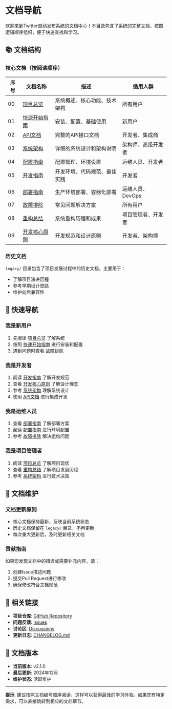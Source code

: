 # 文档导航

欢迎来到Twitter自动发布系统的文档中心！本目录包含了系统的完整文档，按照逻辑顺序组织，便于快速查找和学习。

## 📚 文档结构

### 核心文档（按阅读顺序）

| 序号 | 文档名称 | 描述 | 适用人群 |
|------|----------|------|----------|
| 00 | [项目总览](00_项目总览.md) | 系统概述、核心功能、技术架构 | 所有用户 |
| 01 | [快速开始指南](01_快速开始指南.md) | 安装、配置、基础使用 | 新用户 |
| 02 | [API文档](02_API文档.md) | 完整的API接口文档 | 开发者、集成商 |
| 03 | [系统架构](03_系统架构.md) | 详细的系统设计和架构说明 | 架构师、高级开发者 |
| 04 | [配置指南](04_配置指南.md) | 配置管理、环境设置 | 运维人员、开发者 |
| 05 | [开发指南](05_开发指南.md) | 开发环境、代码规范、最佳实践 | 开发者 |
| 06 | [部署指南](06_部署指南.md) | 生产环境部署、容器化部署 | 运维人员、DevOps |
| 07 | [故障排除](07_故障排除.md) | 常见问题解决方案 | 所有用户 |
| 08 | [重构总结](08_重构总结.md) | 系统重构历程和成果 | 项目管理者、开发者 |
| 09 | [开发核心原则](09_开发核心原则.md) | 开发规范和设计原则 | 开发者、架构师 |

### 历史文档

`legacy/` 目录包含了项目发展过程中的历史文档，主要用于：
- 了解项目演进历程
- 参考早期设计思路
- 维护向后兼容性

## 🚀 快速导航

### 我是新用户
1. 先阅读 [项目总览](00_项目总览.md) 了解系统
2. 按照 [快速开始指南](01_快速开始指南.md) 进行安装和配置
3. 遇到问题时查看 [故障排除](07_故障排除.md)

### 我是开发者
1. 阅读 [开发指南](05_开发指南.md) 了解开发规范
2. 查看 [开发核心原则](09_开发核心原则.md) 了解设计理念
3. 参考 [系统架构](03_系统架构.md) 理解系统设计
4. 使用 [API文档](02_API文档.md) 进行集成开发

### 我是运维人员
1. 查看 [部署指南](06_部署指南.md) 了解部署方案
2. 阅读 [配置指南](04_配置指南.md) 进行环境配置
3. 参考 [故障排除](07_故障排除.md) 解决运维问题

### 我是项目管理者
1. 阅读 [项目总览](00_项目总览.md) 了解项目现状
2. 查看 [重构总结](08_重构总结.md) 了解项目发展历程
3. 参考 [系统架构](03_系统架构.md) 进行技术决策

## 📖 文档维护

### 文档更新原则
- 核心文档保持最新，反映当前系统状态
- 历史文档保留在 `legacy/` 目录，不再更新
- 每次重大更新后，及时更新相关文档

### 贡献指南
如果您发现文档中的错误或需要补充内容，请：
1. 创建Issue描述问题
2. 提交Pull Request进行修改
3. 确保修改符合文档规范

## 🔗 相关链接

- **项目仓库**: [GitHub Repository](https://github.com/your-org/twitter-trend)
- **问题反馈**: [Issues](https://github.com/your-org/twitter-trend/issues)
- **讨论区**: [Discussions](https://github.com/your-org/twitter-trend/discussions)
- **更新日志**: [CHANGELOG.md](../CHANGELOG.md)

## 📝 文档版本

- **当前版本**: v2.1.0
- **最后更新**: 2024年12月
- **维护状态**: 活跃维护

---

**提示**: 建议按照文档编号顺序阅读，这样可以获得最佳的学习体验。如果您有特定需求，可以直接跳转到相应的文档章节。